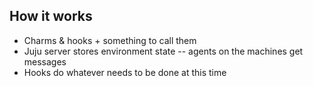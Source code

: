 ##  How it works

- Charms & hooks + something to call them
- Juju server stores environment state -- agents on the machines get messages
- Hooks do whatever needs to be done at this time